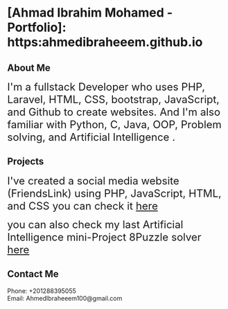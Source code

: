 # [Ahmad Ibrahim Mohamed - Portfolio]: https:ahmedibraheeem.github.io
<!DOCTYPE html>
<html lang="en">
<body id="page-top">
  <!-- About Section -->
  <section id="about" class="content-section text-center" background="img/contact-bg.jpg">
    <div class="container">
      <div class="row">
        <div class="col-lg-8 mx-auto">
          <h2>About Me</h2>
          <p> <font size="5">I'm a fullstack Developer who uses PHP, Laravel, HTML, CSS, bootstrap, JavaScript, and Github to create websites. And I'm also familiar with Python, C, Java, OOP, Problem solving, and Artificial Intelligence . </font></p>
        </div>
      </div>
    </div>
  </section>

  <!-- Download Section -->
  <section id="download" class="download-section content-section text-center">
    <div class="container">
      <div class="col-lg-8 mx-auto">
        <h2>Projects</h2>
        <p><font size="5">I've created a social media website (FriendsLink) using  PHP, JavaScript, HTML, and CSS you can check it <a href="https://ahmedibraheeem.github.io/FriendsLink">here</a> </font></p>
        <p><font size="5">you can also check my last Artificial Intelligence mini-Project 8Puzzle solver <a href="https://ahmedibraheeem.github.io/8Puzzle/">here</a></font></p>
      </div>
    </div>
  </section>

  <!-- Contact Section -->
  <section id="contact" class="content-section text-center">
    <div class="container">
      <div class="row">
        <div class="col-lg-8 mx-auto">
          <h2>Contact Me</h2>
            <p>Phone: +201288395055 <br> Email: AhmedIbraheeem100@gmail.com </p>


</body>

</html>
